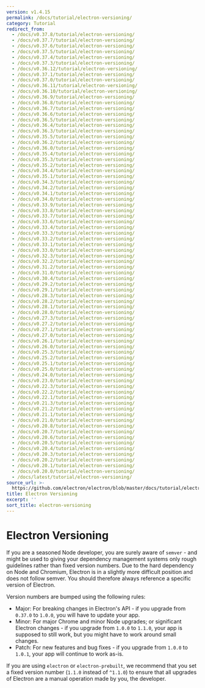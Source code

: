 ```yaml
---
version: v1.4.15
permalink: /docs/tutorial/electron-versioning/
category: Tutorial
redirect_from:
  - /docs/v0.37.8/tutorial/electron-versioning/
  - /docs/v0.37.7/tutorial/electron-versioning/
  - /docs/v0.37.6/tutorial/electron-versioning/
  - /docs/v0.37.5/tutorial/electron-versioning/
  - /docs/v0.37.4/tutorial/electron-versioning/
  - /docs/v0.37.3/tutorial/electron-versioning/
  - /docs/v0.36.12/tutorial/electron-versioning/
  - /docs/v0.37.1/tutorial/electron-versioning/
  - /docs/v0.37.0/tutorial/electron-versioning/
  - /docs/v0.36.11/tutorial/electron-versioning/
  - /docs/v0.36.10/tutorial/electron-versioning/
  - /docs/v0.36.9/tutorial/electron-versioning/
  - /docs/v0.36.8/tutorial/electron-versioning/
  - /docs/v0.36.7/tutorial/electron-versioning/
  - /docs/v0.36.6/tutorial/electron-versioning/
  - /docs/v0.36.5/tutorial/electron-versioning/
  - /docs/v0.36.4/tutorial/electron-versioning/
  - /docs/v0.36.3/tutorial/electron-versioning/
  - /docs/v0.35.5/tutorial/electron-versioning/
  - /docs/v0.36.2/tutorial/electron-versioning/
  - /docs/v0.36.0/tutorial/electron-versioning/
  - /docs/v0.35.4/tutorial/electron-versioning/
  - /docs/v0.35.3/tutorial/electron-versioning/
  - /docs/v0.35.2/tutorial/electron-versioning/
  - /docs/v0.34.4/tutorial/electron-versioning/
  - /docs/v0.35.1/tutorial/electron-versioning/
  - /docs/v0.34.3/tutorial/electron-versioning/
  - /docs/v0.34.2/tutorial/electron-versioning/
  - /docs/v0.34.1/tutorial/electron-versioning/
  - /docs/v0.34.0/tutorial/electron-versioning/
  - /docs/v0.33.9/tutorial/electron-versioning/
  - /docs/v0.33.8/tutorial/electron-versioning/
  - /docs/v0.33.7/tutorial/electron-versioning/
  - /docs/v0.33.6/tutorial/electron-versioning/
  - /docs/v0.33.4/tutorial/electron-versioning/
  - /docs/v0.33.3/tutorial/electron-versioning/
  - /docs/v0.33.2/tutorial/electron-versioning/
  - /docs/v0.33.1/tutorial/electron-versioning/
  - /docs/v0.33.0/tutorial/electron-versioning/
  - /docs/v0.32.3/tutorial/electron-versioning/
  - /docs/v0.32.2/tutorial/electron-versioning/
  - /docs/v0.31.2/tutorial/electron-versioning/
  - /docs/v0.31.0/tutorial/electron-versioning/
  - /docs/v0.30.4/tutorial/electron-versioning/
  - /docs/v0.29.2/tutorial/electron-versioning/
  - /docs/v0.29.1/tutorial/electron-versioning/
  - /docs/v0.28.3/tutorial/electron-versioning/
  - /docs/v0.28.2/tutorial/electron-versioning/
  - /docs/v0.28.1/tutorial/electron-versioning/
  - /docs/v0.28.0/tutorial/electron-versioning/
  - /docs/v0.27.3/tutorial/electron-versioning/
  - /docs/v0.27.2/tutorial/electron-versioning/
  - /docs/v0.27.1/tutorial/electron-versioning/
  - /docs/v0.27.0/tutorial/electron-versioning/
  - /docs/v0.26.1/tutorial/electron-versioning/
  - /docs/v0.26.0/tutorial/electron-versioning/
  - /docs/v0.25.3/tutorial/electron-versioning/
  - /docs/v0.25.2/tutorial/electron-versioning/
  - /docs/v0.25.1/tutorial/electron-versioning/
  - /docs/v0.25.0/tutorial/electron-versioning/
  - /docs/v0.24.0/tutorial/electron-versioning/
  - /docs/v0.23.0/tutorial/electron-versioning/
  - /docs/v0.22.3/tutorial/electron-versioning/
  - /docs/v0.22.2/tutorial/electron-versioning/
  - /docs/v0.22.1/tutorial/electron-versioning/
  - /docs/v0.21.3/tutorial/electron-versioning/
  - /docs/v0.21.2/tutorial/electron-versioning/
  - /docs/v0.21.1/tutorial/electron-versioning/
  - /docs/v0.21.0/tutorial/electron-versioning/
  - /docs/v0.20.8/tutorial/electron-versioning/
  - /docs/v0.20.7/tutorial/electron-versioning/
  - /docs/v0.20.6/tutorial/electron-versioning/
  - /docs/v0.20.5/tutorial/electron-versioning/
  - /docs/v0.20.4/tutorial/electron-versioning/
  - /docs/v0.20.3/tutorial/electron-versioning/
  - /docs/v0.20.2/tutorial/electron-versioning/
  - /docs/v0.20.1/tutorial/electron-versioning/
  - /docs/v0.20.0/tutorial/electron-versioning/
  - /docs/latest/tutorial/electron-versioning/
source_url: >-
  https://github.com/electron/electron/blob/master/docs/tutorial/electron-versioning.md
title: Electron Versioning
excerpt: ''
sort_title: electron-versioning
---
```

# Electron Versioning

If you are a seasoned Node developer, you are surely aware of `semver` - and might be used to giving your dependency management systems only rough guidelines rather than fixed version numbers. Due to the hard dependency on Node and Chromium, Electron is in a slightly more difficult position and does not follow semver. You should therefore always reference a specific version of Electron.

Version numbers are bumped using the following rules:

*   Major: For breaking changes in Electron's API - if you upgrade from `0.37.0` to `1.0.0`, you will have to update your app.
*   Minor: For major Chrome and minor Node upgrades; or significant Electron changes - if you upgrade from `1.0.0` to `1.1.0`, your app is supposed to still work, but you might have to work around small changes.
*   Patch: For new features and bug fixes - if you upgrade from `1.0.0` to `1.0.1`, your app will continue to work as-is.

If you are using `electron` or `electron-prebuilt`, we recommend that you set a fixed version number (`1.1.0` instead of `^1.1.0`) to ensure that all upgrades of Electron are a manual operation made by you, the developer.
